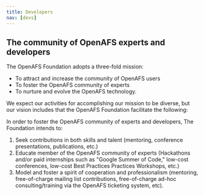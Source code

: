```yaml
---
title: Developers
nav: [devs]
---
```


## The community of OpenAFS experts and developers ##

The OpenAFS Foundation adopts a three-fold mission:

- To attract and increase the community of OpenAFS users
- To foster the OpenAFS community of experts
- To nurture and evolve the OpenAFS technology.

We expect our activities for accomplishing our mission to be diverse, but our vision includes that the OpenAFS Foundation facilitate the following:

In order to foster the OpenAFS community of experts and developers, The Foundation intends to:

  1) Seek contributions in both skills and talent (mentoring, conference presentations, publications, etc.)
  2) Educate member of the OpenAFS community of experts (Hackathons and/or paid internships such as "Google Summer of Code," low-cost conferences, low-cost Best Practices Practices Workshops, etc.)
  3) Model and foster a spirit of cooperation and professionalism (mentoring, free-of-charge mailing list contributions, free-of-charge ad-hoc consulting/training via the OpenAFS ticketing system, etc).
